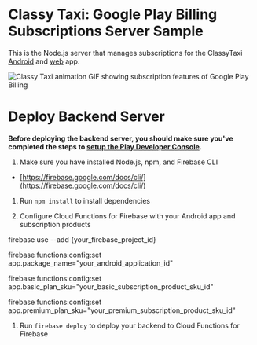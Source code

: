 Classy Taxi: Google Play Billing Subscriptions Server Sample
=====================================================

This is the Node.js server that manages subscriptions for the ClassyTaxi
[Android](https://github.com/android/play-billing-samples/tree/master/ClassyTaxiAppKotlin) and
[web](https://github.com/android/play-billing-samples/tree/master/ClassyTaxiAppWeb) app.

![Classy Taxi animation GIF showing subscription features of Google Play Billing](classy_taxi_animation.gif)

# Deploy Backend Server

**Before deploying the backend server, you should make sure you've completed the steps to
[setup the Play Developer Console](https://github.com/android/play-billing-samples/tree/master/ClassyTaxiAppKotlin#play-developer-console-setup).**

1. Make sure you have installed Node.js, npm, and Firebase CLI

* [https://firebase.google.com/docs/cli/](https://firebase.google.com/docs/cli/)

1. Run `npm install` to install dependencies

1. Configure Cloud Functions for Firebase with your Android app and subscription products

firebase use --add {your_firebase_project_id}

firebase functions:config:set app.package_name="your_android_application_id"

firebase functions:config:set app.basic_plan_sku="your_basic_subscription_product_sku_id"

firebase functions:config:set app.premium_plan_sku="your_premium_subscription_product_sku_id"

1. Run `firebase deploy` to deploy your backend to Cloud Functions for Firebase
